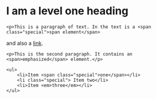 <!doctype html>
<html lang="en">
<head>
    <meta charset="utf-8">
    <link rel="stylesheet" href="styles.css">
    <title>Getting started with CSS</title>
</head>

<body>
    <h1>I am a level one heading</h1>

    <p>This is a paragraph of text. In the text is a <span class="special">span element</span>
and also a <a href="http://example.com">link</a>.</p>

    <p>This is the second paragraph. It contains an <span>emphasized</span> element.</p>

    <ul>
        <li>Item <span class="special">one</span></li>
        <li class="special"> Item two</li>
        <li>Item <em>three</em></li>
    </ul>

</body>

</html>
